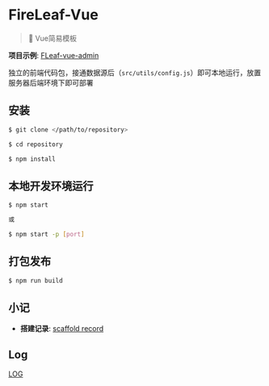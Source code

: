 # FireLeaf-Vue
> :fallen_leaf: Vue简易模板

**项目示例**: [FLeaf-vue-admin](https://github.com/NARUTOne/FLeaf-vue-admin)

独立的前端代码包，接通数据源后（`src/utils/config.js`）即可本地运行，放置服务器后端环境下即可部署

## 安装

```sh
$ git clone </path/to/repository>

$ cd repository

$ npm install
```

## 本地开发环境运行

```sh
$ npm start 

或

$ npm start -p [port]
```

## 打包发布

```sh
$ npm run build
```

## 小记

- **搭建记录**: [scaffold record](./md/record.md)

## Log

[LOG](./md/log.md)
